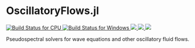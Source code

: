 # OscillatoryFlows.jl

<p align="left">
    <a href="https://travis-ci.com/FourierFlows/OscillatoryFlows.jl">
        <img alt="Build Status for CPU" src="https://img.shields.io/travis/com/FourierFlows/OscillatoryFlows.jl/master?label=CPU&logo=travis&logoColor=white&style=flat-square">
    </a>
    <!-- <a href="https://gitlab.com/JuliaGPU/OscillatoryFlows-jl/commits/master">
      <img alt="Build Status for GPU" src="https://img.shields.io/gitlab/pipeline/JuliaGPU/OscillatoryFlows-jl/master?label=GPU&logo=gitlab&logoColor=white&style=flat-square"> -->
    </a>
    <a href="https://ci.appveyor.com/project/navidcy/oscillatoryflows-jl">
        <img alt="Build Status for Windows" src="https://img.shields.io/appveyor/ci/navidcy/oscillatoryflows-jl/master?label=Window&logo=appveyor&logoColor=white&style=flat-square">
    </a>
    <a href="https://fourierflows.github.io/OscillatoryFlows.jl/stable/">
        <img src="https://img.shields.io/badge/docs-stable-blue.svg">
    </a>
    <a href="https://fourierflows.github.io/OscillatoryFlows.jl/dev/">
        <img src="https://img.shields.io/badge/docs-dev-blue.svg">
    </a>
    <!-- <a href='https://coveralls.io/github/FourierFlows/OscillatoryFlows.jl?branch=master'><img src='https://coveralls.io/repos/github/FourierFlows/OscillatoryFlows.jl/badge.svg?branch=master' alt='Coverage Status' />
    </a> -->
    <a href="https://codecov.io/gh/FourierFlows/OscillatoryFlows.jl">
        <img src="https://codecov.io/gh/FourierFlows/OscillatoryFlows.jl/branch/master/graph/badge.svg" />
    </a>
    <!-- <a href="https://doi.org/10.5281/zenodo.1463809">
        <img src="https://zenodo.org/badge/DOI/10.5281/zenodo.1463809.svg" alt="DOI">
    </a> -->

</p>

Pseudospectral solvers for wave equations and other oscillatory fluid flows.
